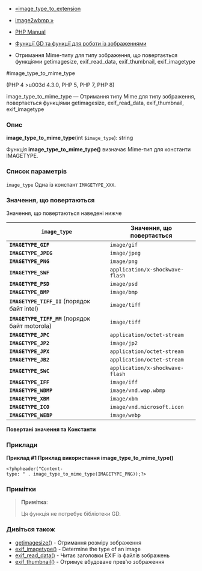 - [«image_type_to_extension](function.image-type-to-extension.md)
- [image2wbmp »](function.image2wbmp.md)

- [PHP Manual](index.md)
- [Функції GD та функції для роботи із зображеннями](ref.image.md)
- Отримання Mime-типу для типу зображення, що повертається функціями
getimagesize, exif_read_data, exif_thumbnail, exif_imagetype

#image_type_to_mime_type

(PHP 4 \>u003d 4.3.0, PHP 5, PHP 7, PHP 8)

image_type_to_mime_type — Отримання типу Mime для типу зображення,
повертається функціями getimagesize, exif_read_data, exif_thumbnail,
exif_imagetype

### Опис

**image_type_to_mime_type**(int `$image_type`): string

Функція **image_type_to_mime_type()** визначає Mime-тип для константи
IMAGETYPE.

### Список параметрів

`image_type`
Одна із констант `IMAGETYPE_XXX`.

### Значення, що повертаються

Значення, що повертаються наведені нижче

| `image_type`                                    | Значення, що повертається       |
| ----------------------------------------------- | ------------------------------- |
| **`IMAGETYPE_GIF`**                             | `image/gif`                     |
| **`IMAGETYPE_JPEG`**                            | `image/jpeg`                    |
| **`IMAGETYPE_PNG`**                             | `image/png`                     |
| **`IMAGETYPE_SWF`**                             | `application/x-shockwave-flash` |
| **`IMAGETYPE_PSD`**                             | `image/psd`                     |
| **`IMAGETYPE_BMP`**                             | `image/bmp`                     |
| **`IMAGETYPE_TIFF_II`** (порядок байт intel)    | `image/tiff`                    |
| **`IMAGETYPE_TIFF_MM`** (порядок байт motorola) | `image/tiff`                    |
| **`IMAGETYPE_JPC`**                             | `application/octet-stream`      |
| **`IMAGETYPE_JP2`**                             | `image/jp2`                     |
| **`IMAGETYPE_JPX`**                             | `application/octet-stream`      |
| **`IMAGETYPE_JB2`**                             | `application/octet-stream`      |
| **`IMAGETYPE_SWC`**                             | `application/x-shockwave-flash` |
| **`IMAGETYPE_IFF`**                             | `image/iff`                     |
| **`IMAGETYPE_WBMP`**                            | `image/vnd.wap.wbmp`            |
| **`IMAGETYPE_XBM`**                             | `image/xbm`                     |
| **`IMAGETYPE_ICO`**                             | `image/vnd.microsoft.icon`      |
| **`IMAGETYPE_WEBP`**                            | `image/webp`                    |

**Повертані значення та Константи**

### Приклади

**Приклад #1 Приклад використання **image_type_to_mime_type()****

` <?phpheader("Content-type: " . image_type_to_mime_type(IMAGETYPE_PNG));?> `

### Примітки

> **Примітка**:
>
> Ця функція не потребує бібліотеки GD.

### Дивіться також

- [getimagesize()](function.getimagesize.md) - Отримання розміру
зображення
- [exif_imagetype()](function.exif-imagetype.md) - Determine the
type of an image
- [exif_read_data()](function.exif-read-data.md) - Читає заголовки
EXIF із файлів зображень
- [exif_thumbnail()](function.exif-thumbnail.md) - Отримує
вбудоване прев'ю зображення
